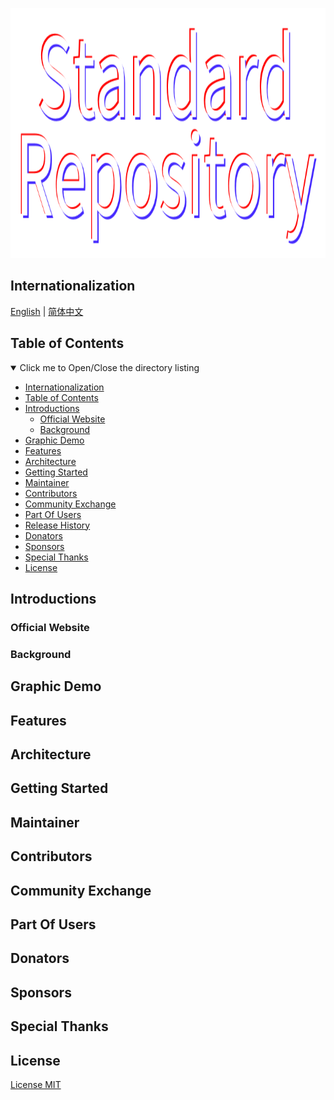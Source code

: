 <p align="center">
  <!-- Set your project logo image here -->
  <img src="/logo.png" height="400" /><br/>
</p>
<p align="center">
<!-- Fill in your project slogan here, preferably a short sentence. -->
</p>

<span id="nav-1"></span>

## Internationalization

<!-- Here is the multilingual list -->

[English](README.md) | [简体中文](README.zh-Hans.md)

<span id="nav-2"></span>

## Table of Contents

<details open="open">
  <summary>Click me to Open/Close the directory listing</summary>

- [Internationalization](#nav-1)
- [Table of Contents](#nav-2)
- [Introductions](#nav-3)
  - [Official Website](#nav-3-1)
  - [Background](#nav-3-2)
- [Graphic Demo](#nav-4)
- [Features](#nav-5)
- [Architecture](#nav-6)
- [Getting Started](#nav-7)
- [Maintainer](#nav-8)
- [Contributors](#nav-9)
- [Community Exchange](#nav-10)
- [Part Of Users](#nav-11)
- [Release History](CHANGE.md)
- [Donators](#nav-12)
- [Sponsors](#nav-13)
- [Special Thanks](#nav-14)
- [License](#nav-15)

</details>

<span id="nav-3"></span>

## Introductions

<!-- Fill in the detailed introduction about your project here -->

<span id="nav-3-1"></span>

### Official Website

<!-- Fill in the official website address of your project here, including homepage, documentation, etc. -->

<span id="nav-3-2"></span>

### Background

<!-- Fill in the project creation background here -->

<span id="nav-4"></span>

## Graphic Demo

<!-- Place the demo of your project here, which can be a specific visit address, picture screenshot, Gif or video, etc. -->

<span id="nav-5"></span>

## Features

<!-- Fill in the features of your project here, usually a list. -->

<span id="nav-6"></span>

## Architecture

<!-- Fill in your project architecture diagram or description here, and you can place the project directory description -->

<span id="nav-7"></span>

## Getting Started

<!-- Write the detailed instructions for the project here, and tell users how to use your project. -->

<span id="nav-8"></span>

## Maintainer

<!-- Fill in the relevant information of the project author here -->

<span id="nav-9"></span>

## Contributors

<!-- Fill in the list of contributors to the project here, usually a list, of course, you can also use pictures instead. -->

<span id="nav-10"></span>

## Community Exchange

<!-- Fill in the online and offline communication address of the project here, which can be an instant messaging group, a community, or a discussion group, etc. -->

<span id="nav-11"></span>

## Part Of Users

<!-- Fill in the user list of the project here, and tell visitors which users are using your project. -->

<span id="nav-12"></span>

## Donators

<!-- Fill in the list of donors here -->

<span id="nav-13"></span>

## Sponsors

<!-- Fill in the list of sponsors here -->

<span id="nav-14"></span>

## Special Thanks

<!-- Fill in the list of special thanks here, which can be anything or a person. -->

<span id="nav-15"></span>

## License

[License MIT](LICENSE)
